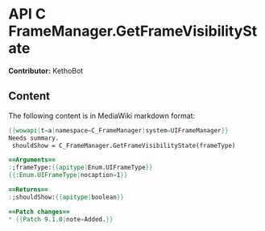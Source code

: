 # API C FrameManager.GetFrameVisibilityState

**Contributor:** KethoBot

## Content

The following content is in MediaWiki markdown format:

```mediawiki
{{wowapi|t=a|namespace=C_FrameManager|system=UIFrameManager}}
Needs summary.
 shouldShow = C_FrameManager.GetFrameVisibilityState(frameType)

==Arguments==
:;frameType:{{apitype|Enum.UIFrameType}}
{{:Enum.UIFrameType|nocaption=1}}

==Returns==
:;shouldShow:{{apitype|boolean}}

==Patch changes==
* {{Patch 9.1.0|note=Added.}}
```